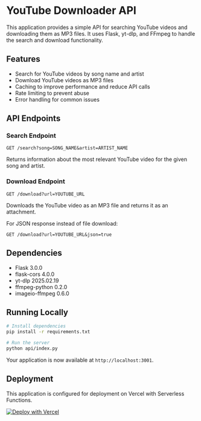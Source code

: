 # YouTube Downloader API

This application provides a simple API for searching YouTube videos and downloading them as MP3 files. It uses Flask, yt-dlp, and FFmpeg to handle the search and download functionality.

## Features

- Search for YouTube videos by song name and artist
- Download YouTube videos as MP3 files
- Caching to improve performance and reduce API calls
- Rate limiting to prevent abuse
- Error handling for common issues

## API Endpoints

### Search Endpoint

```
GET /search?song=SONG_NAME&artist=ARTIST_NAME
```

Returns information about the most relevant YouTube video for the given song and artist.

### Download Endpoint

```
GET /download?url=YOUTUBE_URL
```

Downloads the YouTube video as an MP3 file and returns it as an attachment.

For JSON response instead of file download:

```
GET /download?url=YOUTUBE_URL&json=true
```

## Dependencies

- Flask 3.0.0
- flask-cors 4.0.0
- yt-dlp 2025.02.19
- ffmpeg-python 0.2.0
- imageio-ffmpeg 0.6.0

## Running Locally

```bash
# Install dependencies
pip install -r requirements.txt

# Run the server
python api/index.py
```

Your application is now available at `http://localhost:3001`.

## Deployment

This application is configured for deployment on Vercel with Serverless Functions.

[![Deploy with Vercel](https://vercel.com/button)](https://vercel.com/new/clone?repository-url=https%3A%2F%2Fgithub.com%2Fkaaaaraaaan%2Fytdlp)
